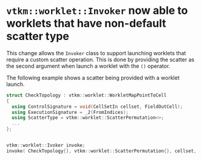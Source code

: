 # `vtkm::worklet::Invoker` now able to worklets that have non-default scatter type

This change allows the `Invoker` class to support launching worklets that require
a custom scatter operation. This is done by providing the scatter as the second
argument when launch a worklet with the `()` operator.

The following example shows a scatter being provided with a worklet launch.

```cpp
struct CheckTopology : vtkm::worklet::WorkletMapPointToCell
{
  using ControlSignature = void(CellSetIn cellset, FieldOutCell);
  using ExecutionSignature = _2(FromIndices);
  using ScatterType = vtkm::worklet::ScatterPermutation<>;
  ...
};


vtkm::worklet::Ivoker invoke;
invoke( CheckTopology{}, vtkm::worklet::ScatterPermutation{}, cellset, result );
```
